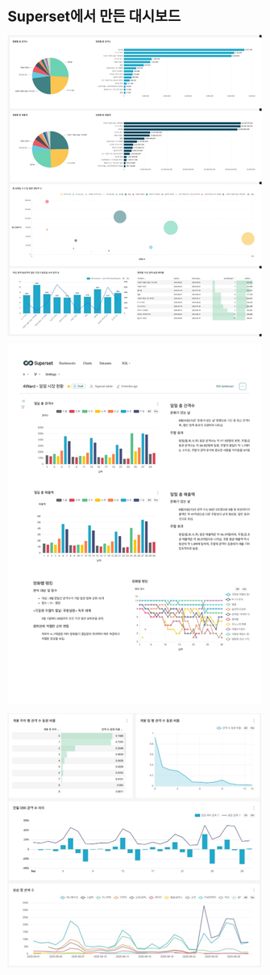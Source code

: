 # Superset에서 만든 대시보드

![](cum_perform/Cumulative_Perform_Dashboard.jpg)

![](daily/일일_시장_현황-대시보드.jpg)

![](time_series_audience/dashboard.jpg)
